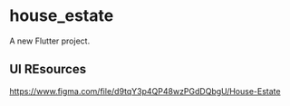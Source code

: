 # house_estate

A new Flutter project.

## UI REsources
https://www.figma.com/file/d9tqY3p4QP48wzPGdDQbgU/House-Estate